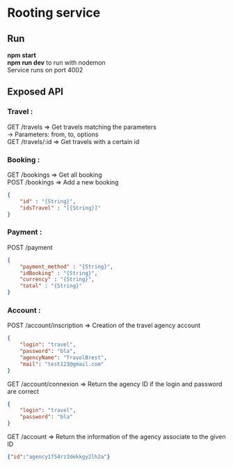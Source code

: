 # Rooting service

## Run
**npm start**  
**npm run dev** to run with nodemon  
Service runs on port 4002  

## Exposed API
### Travel :
GET /travels => Get travels matching the parameters   
-> Parameters: from, to, options  
GET /travels/:id => Get travels with a certain id  

### Booking :
GET /bookings => Get all booking  
POST /bookings => Add a new booking  
     
```json
{   
    "id" : "{String}",
    "idsTravel" : "[{String}]"     
}
```

### Payment :
POST /payment

```json
{   
    "payment_method" : "{String}",
    "idBooking" : "{String}",
    "currency" : "{String}",
    "total" : "{String}"      
}
```

### Account :
POST /account/inscription => Creation of the travel agency account  
```json
{   
    "login": "travel",
    "password": "bla",
    "agencyName": "TravelBrest",
    "mail": "test123@gmail.com"   
}
```
GET /account/connexion => Return the agency ID if the login and password are correct
```json
{   
    "login": "travel",
    "password": "bla" 
}
```
GET /account => Return the information of the agency associate to the given ID
```json
{"id":"agency1f54rz3dekkgy2lh2a"}
```

